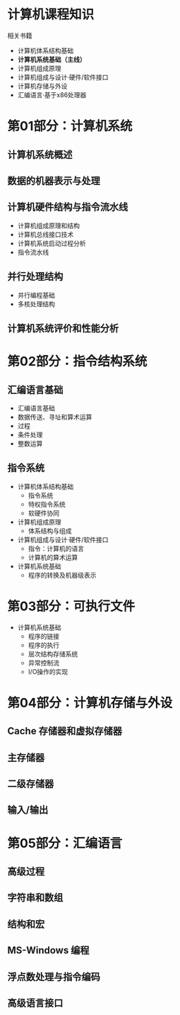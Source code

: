 # 计算机课程知识

相关书籍
+ 计算机体系结构基础
+ **计算机系统基础（主线）**
+ 计算机组成原理
+ 计算机组成与设计·硬件/软件接口
+ 计算机存储与外设
+ 汇编语言·基于x86处理器

# 第01部分：计算机系统

## 计算机系统概述
## 数据的机器表示与处理
## 计算机硬件结构与指令流水线
+ 计算机组成原理和结构
+ 计算机总线接口技术
+ 计算机系统启动过程分析
+ 指令流水线

## 并行处理结构
+ 并行编程基础
+ 多核处理结构

## 计算机系统评价和性能分析

# 第02部分：指令结构系统
## 汇编语言基础
+ 汇编语言基础
+ 数据传送、寻址和算术运算
+ 过程
+ 条件处理
+ 整数运算

## 指令系统
+ 计算机体系结构基础
    + 指令系统
    + 特权指令系统
    + 软硬件协同
+ 计算机组成原理
    + 体系结构与组成
+ 计算机组成与设计·硬件/软件接口
    + 指令：计算机的语言
    + 计算机的算术运算
+ 计算机系统基础
    + 程序的转换及机器级表示

# 第03部分：可执行文件
+ 计算机系统基础
    + 程序的链接
    + 程序的执行
    + 层次结构存储系统
    + 异常控制流
    + I/O操作的实现


# 第04部分：计算机存储与外设
## Cache 存储器和虚拟存储器
## 主存储器
## 二级存储器
## 输入/输出

# 第05部分：汇编语言

## 高级过程
## 字符串和数组
## 结构和宏
## MS-Windows 编程
## 浮点数处理与指令编码
## 高级语言接口